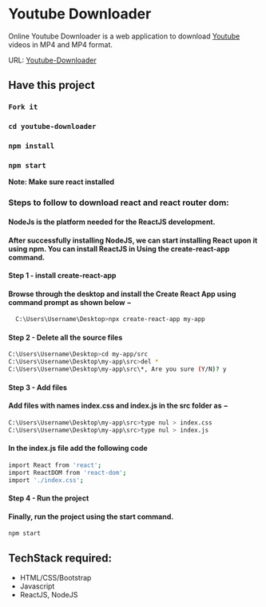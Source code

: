 # Youtube Downloader

Online Youtube Downloader is a web application to download [Youtube](https://youtube.com) videos in MP4 and MP4 format.

URL: [Youtube-Downloader](https://youtube-downloader-1.herokuapp.com/)

## Have this project
### `Fork it`
### `cd youtube-downloader`
### `npm install`
### `npm start`

**Note: Make sure react installed**

### Steps to follow to download react and react router dom:

#### NodeJs is the platform needed for the ReactJS development.
#### After successfully installing NodeJS, we can start installing React upon it using npm. You can install ReactJS in   Using the create-react-app command.
  
#### Step 1 - install create-react-app
  #### Browse through the desktop and install the Create React App using command prompt as shown below −
```bash
  C:\Users\Username\Desktop>npx create-react-app my-app
```
#### Step 2 - Delete all the source files
```bash
C:\Users\Username\Desktop>cd my-app/src
C:\Users\Username\Desktop\my-app\src>del *
C:\Users\Username\Desktop\my-app\src\*, Are you sure (Y/N)? y
```
#### Step 3 - Add files
  #### Add files with names index.css and index.js in the src folder as −
  ```bash
C:\Users\Username\Desktop\my-app\src>type nul > index.css
C:\Users\Username\Desktop\my-app\src>type nul > index.js
  ```
 #### In the index.js file add the following code
 ```bash
 import React from 'react';
import ReactDOM from 'react-dom';
import './index.css';
```
#### Step 4 - Run the project
   #### Finally, run the project using the start command.
   ```bash
   npm start
   ```
## TechStack required: 
* HTML/CSS/Bootstrap
* Javascript
* ReactJS, NodeJS

